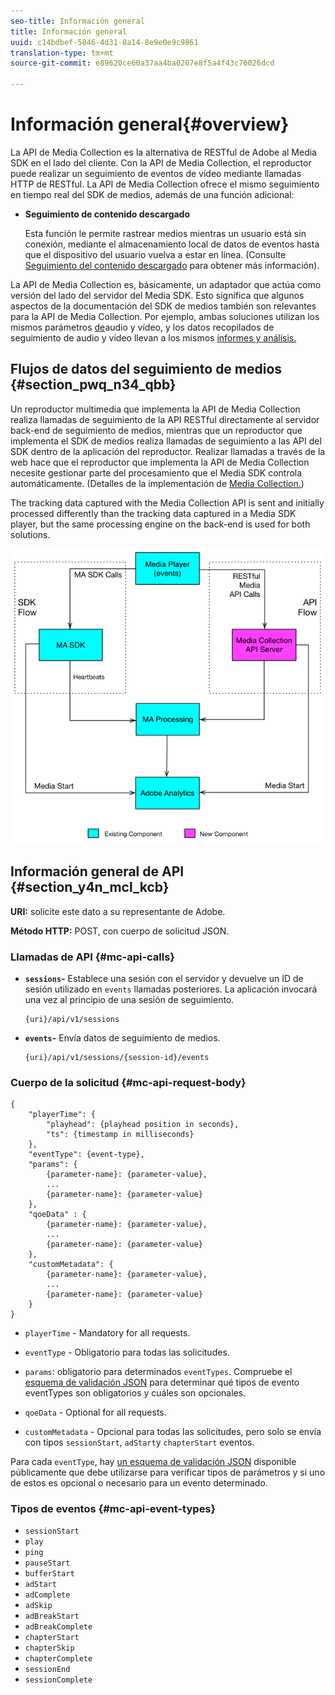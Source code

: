 ```yaml
---
seo-title: Información general
title: Información general
uuid: c14bdbef-5846-4d31-8a14-8e9e0e9c9861
translation-type: tm+mt
source-git-commit: e89620ce60a37aa4ba0207e8f5a4f43c76026dcd

---
```



# Información general{#overview}

La API de Media Collection es la alternativa de RESTful de Adobe al Media SDK en el lado del cliente. Con la API de Media Collection, el reproductor puede realizar un seguimiento de eventos de vídeo mediante llamadas HTTP de RESTful. La API de Media Collection ofrece el mismo seguimiento en tiempo real del SDK de medios, además de una función adicional:

* **Seguimiento de contenido descargado**

   Esta función le permite rastrear medios mientras un usuario está sin conexión, mediante el almacenamiento local de datos de eventos hasta que el dispositivo del usuario vuelva a estar en línea. (Consulte [Seguimiento del contenido descargado](track-downloaded-content.md) para obtener más información).

La API de Media Collection es, básicamente, un adaptador que actúa como versión del lado del servidor del Media SDK. Esto significa que algunos aspectos de la documentación del SDK de medios también son relevantes para la API de Media Collection. Por ejemplo, ambas soluciones utilizan los mismos parámetros [de](/help/metrics-and-metadata/audio-video-parameters.md)audio y vídeo, y los datos recopilados de seguimiento de audio y vídeo llevan a los mismos [informes y análisis.](/help/media-reports/media-reports-enable.md)

## Flujos de datos del seguimiento de medios {#section_pwq_n34_qbb}

Un reproductor multimedia que implementa la API de Media Collection realiza llamadas de seguimiento de la API RESTful directamente al servidor back-end de seguimiento de medios, mientras que un reproductor que implementa el SDK de medios realiza llamadas de seguimiento a las API del SDK dentro de la aplicación del reproductor. Realizar llamadas a través de la web hace que el reproductor que implementa la API de Media Collection necesite gestionar parte del procesamiento que el Media SDK controla automáticamente. (Detalles de la implementación de [Media Collection.](mc-api-impl/mc-api-quick-start.md))

The tracking data captured with the Media Collection API is sent and initially processed differently than the tracking data captured in a Media SDK player, but the same processing engine on the back-end is used for both solutions.

![](assets/col_api_overview_simple.png)

## Información general de API {#section_y4n_mcl_kcb}

**URI:** solicite este dato a su representante de Adobe.

**Método HTTP:** POST, con cuerpo de solicitud JSON.

### Llamadas de API {#mc-api-calls}

* **`sessions`-** Establece una sesión con el servidor y devuelve un ID de sesión utilizado en `events` llamadas posteriores. La aplicación invocará una vez al principio de una sesión de seguimiento.

   ```
   {uri}/api/v1/sessions
   ```

* **`events`-** Envía datos de seguimiento de medios.

   ```
   {uri}/api/v1/sessions/{session-id}/events
   ```

### Cuerpo de la solicitud {#mc-api-request-body}

```
{ 
    "playerTime": { 
        "playhead": {playhead position in seconds}, 
        "ts": {timestamp in milliseconds} 
    }, 
    "eventType": {event-type}, 
    "params": { 
        {parameter-name}: {parameter-value}, 
        ... 
        {parameter-name}: {parameter-value} 
    }, 
    "qoeData" : { 
        {parameter-name}: {parameter-value}, 
        ... 
        {parameter-name}: {parameter-value} 
    }, 
    "customMetadata": { 
        {parameter-name}: {parameter-value}, 
        ... 
        {parameter-name}: {parameter-value} 
    } 
} 
```

* `playerTime` - Mandatory for all requests.
* `eventType` - Obligatorio para todas las solicitudes.
* `params`: obligatorio para determinados `eventTypes`. Compruebe el [esquema de validación JSON](mc-api-ref/mc-api-json-validation.md) para determinar qué tipos de evento eventTypes son obligatorios y cuáles son opcionales.

* `qoeData` - Optional for all requests.
* `customMetadata` - Opcional para todas las solicitudes, pero solo se envía con tipos `sessionStart`, `adStart`y `chapterStart` eventos.

Para cada `eventType`, hay [un esquema de validación JSON](mc-api-ref/mc-api-json-validation.md) disponible públicamente que debe utilizarse para verificar tipos de parámetros y si uno de estos es opcional o necesario para un evento determinado.

### Tipos de eventos {#mc-api-event-types}

* `sessionStart`
* `play`
* `ping`
* `pauseStart`
* `bufferStart`
* `adStart`
* `adComplete`
* `adSkip`
* `adBreakStart`
* `adBreakComplete`
* `chapterStart`
* `chapterSkip`
* `chapterComplete`
* `sessionEnd`
* `sessionComplete`

